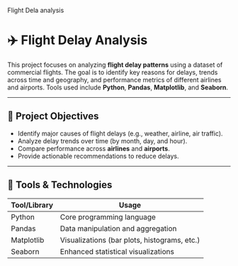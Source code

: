 Flight Dela analysis
# ✈️ Flight Delay Analysis

This project focuses on analyzing **flight delay patterns** using a dataset of commercial flights. The goal is to identify key reasons for delays, trends across time and geography, and performance metrics of different airlines and airports. Tools used include **Python**, **Pandas**, **Matplotlib**, and **Seaborn**.

---

## 🎯 Project Objectives

- Identify major causes of flight delays (e.g., weather, airline, air traffic).
- Analyze delay trends over time (by month, day, and hour).
- Compare performance across **airlines** and **airports**.
- Provide actionable recommendations to reduce delays.

---

## 🧰 Tools & Technologies

| Tool/Library   | Usage                                        |
|----------------|----------------------------------------------|
| Python         | Core programming language                    |
| Pandas         | Data manipulation and aggregation             |
| Matplotlib     | Visualizations (bar plots, histograms, etc.) |
| Seaborn        | Enhanced statistical visualizations           |

